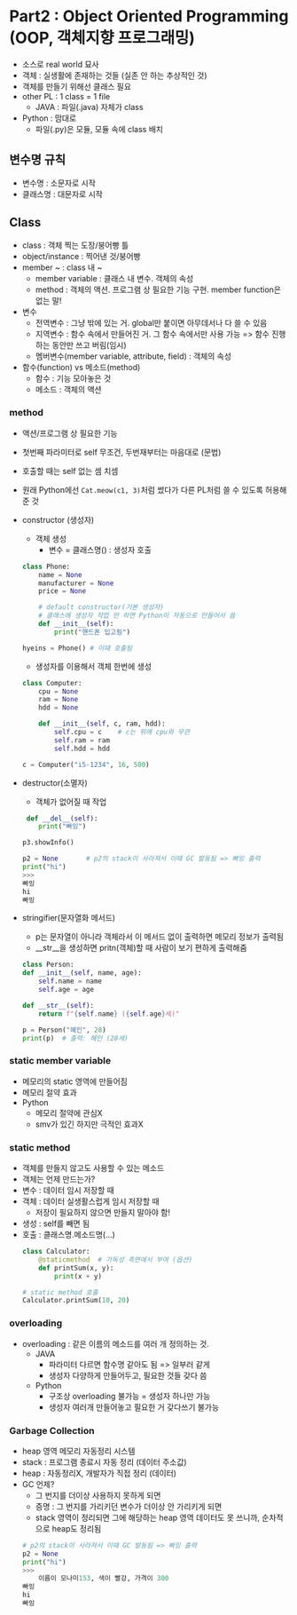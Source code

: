 # Part2 : Object Oriented Programming (OOP, 객체지향 프로그래밍)
- 소스로 real world 묘사
- 객체 : 실생활에 존재하는 것들 (실존 안 하는 추상적인 것)
- 객체를 만들기 위해선 클래스 필요
- other PL : 1 class = 1 file
    - JAVA : 파일(.java) 자체가 class
- Python : 맘대로
    - 파일(.py)은 모듈, 모듈 속에 class 배치

## 변수명 규칙
- 변수명 : 소문자로 시작
- 클래스명 : 대문자로 시작

## Class
- class : 객체 찍는 도장/붕어빵 틀
- object/instance : 찍어낸 것/붕어빵
- member ~ : class 내 ~
    - member variable : 클래스 내 변수. 객체의 속성
    - method : 객체의 액션. 프로그램 상 필요한 기능 구현. member function은 없는 말!
- 변수
    - 전역변수 : 그냥 밖에 있는 거. global만 붙이면 아무데서나 다 쓸 수 있음
    - 지역변수 : 함수 속에서 만들어진 거. 그 함수 속에서만 사용 가능 => 함수 진행하는 동안만 쓰고 버림(임시)
    - 멤버변수(member variable, attribute, field) : 객체의 속성
- 함수(function) vs 메소드(method)
    - 함수 : 기능 모아놓은 것
    - 메소드 : 객체의 액션

### method
- 액션/프로그램 상 필요한 기능
- 첫번째 파라미터로 self 무조건, 두번재부터는 마음대로 (문법)
- 호출할 때는 self 없는 셈 치셈
- 원래 Python에선
    ```Cat.meow(c1, 3)```처럼 썼다가 다른 PL처럼 쓸 수 있도록 허용해준 것
- constructor (생성자)
    - 객체 생성
        - 변수 = 클래스명() : 생성자 호출
    ```py
    class Phone:
        name = None
        manufacturer = None
        price = None

        # default constructor(기본 생성자)
        # 클래스에 생성자 작업 안 하면 Python이 자동으로 만들어서 씀
        def __init__(self):
            print("핸드폰 입고됨")

    hyeins = Phone() # 이때 호출됨
    ```
    - 생성자를 이용해서 객체 한번에 생성
    ```py
    class Computer:
        cpu = None
        ram = None
        hdd = None

        def __init__(self, c, ram, hdd):
            self.cpu = c    # c는 위에 cpu와 무관
            self.ram = ram
            self.hdd = hdd

    c = Computer("i5-1234", 16, 500)
    ```
- destructor(소멸자)
    - 객체가 없어질 때 작업
    ```py
     def __del__(self):
        print("빠잉")
    
    p3.showInfo()

    p2 = None       # p2의 stack이 사라져서 이때 GC 발동됨 => 빠잉 출력 
    print("hi")
    >>>
    빠잉
    hi
    빠잉
    ```

- stringifier(문자열화 메서드)
    - p는 문자열이 아니라 객체라서 이 메서드 없이 출력하면 메모리 정보가 출력됨
    - __str__을 생성하면 pritn(객체)할 때 사람이 보기 편하게 출력해줌
    ```py
    class Person:
    def __init__(self, name, age):
        self.name = name
        self.age = age

    def __str__(self):
        return f"{self.name} ({self.age}세)"

    p = Person("혜인", 28)
    print(p)  # 출력: 혜인 (28세)
    ```

### static member variable
- 메모리의 static 영역에 만들어짐
- 메모리 절약 효과
- Python
    - 메모리 절약에 관심X
    - smv가 있긴 하지만 극적인 효과X

### static method
- 객체를 만들지 않고도 사용할 수 있는 메소드
- 객체는 언제 만드는가?
- 변수 : 데이터 임시 저장할 때
- 객체 : 데이터 실생활스럽게 임시 저장할 때
    - 저장이 필요하지 않으면 만들지 말아야 함!
- 생성 : self를 빼면 됨
- 호출 : 클래스명.메소드명(...)
    ```py
    class Calculator:
        @staticmethod  # 가독성 측면에서 부여 (옵션)
        def printSum(x, y):
            print(x + y)

    # static method 호출
    Calculator.printSum(10, 20)
    ```

### overloading
- overloading : 같은 이름의 메소드를 여러 개 정의하는 것.      
    - JAVA
        - 파라미터 다르면 함수명 같아도 됨 => 일부러 같게 
        - 생성자 다양하게 만들어두고, 필요한 것들 갖다 씀
    - Python
        - 구조상 overloading 불가능 = 생성자 하나만 가능
        - 생성자 여러개 만들어놓고 필요한 거 갖다쓰기 불가능

### Garbage Collection
- heap 영역 메모리 자동정리 시스템
- stack : 프로그램 종료시 자동 정리 (데이터 주소값)
- heap : 자동정리X, 개발자가 직접 정리 (데이터)
- GC 언제?
    - 그 번지를 더이상 사용하지 못하게 되면
    - 증명 : 그 번지를 가리키던 변수가 더이상 안 가리키게 되면
    - stack 영역이 정리되면 그에 해당하는 heap 영역 데이터도 못 쓰니까, 순차적으로 heap도 정리됨
    ```py
    # p2의 stack이 사라져서 이때 GC 발동됨 => 빠잉 출력 
    p2 = None        
    print("hi")
    >>>
        이름이 모나미153, 색이 빨강, 가격이 300
    빠잉
    hi
    빠잉
    ```

